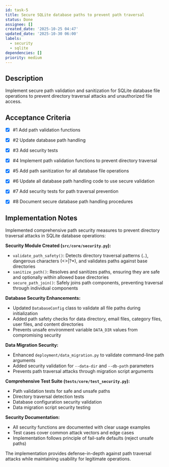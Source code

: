 ```yaml
---
id: task-5
title: Secure SQLite database paths to prevent path traversal
status: Done
assignee: []
created_date: '2025-10-25 04:47'
updated_date: '2025-10-30 06:00'
labels:
  - security
  - sqlite
dependencies: []
priority: medium
---
```


## Description

<!-- SECTION:DESCRIPTION:BEGIN -->
Implement secure path validation and sanitization for SQLite database file operations to prevent directory traversal attacks and unauthorized file access.
<!-- SECTION:DESCRIPTION:END -->

## Acceptance Criteria
<!-- AC:BEGIN -->
- [x] #1 Add path validation functions
- [x] #2 Update database path handling
- [x] #3 Add security tests

- [x] #4 Implement path validation functions to prevent directory traversal
- [x] #5 Add path sanitization for all database file operations
- [x] #6 Update all database path handling code to use secure validation
- [x] #7 Add security tests for path traversal prevention
- [x] #8 Document secure database path handling procedures
<!-- AC:END -->

## Implementation Notes

<!-- SECTION:NOTES:BEGIN -->
Implemented comprehensive path security measures to prevent directory traversal attacks in SQLite database operations:

**Security Module Created (`src/core/security.py`):**
- `validate_path_safety()`: Detects directory traversal patterns (..), dangerous characters (<>|?*), and validates paths against base directories
- `sanitize_path()`: Resolves and sanitizes paths, ensuring they are safe and optionally within allowed base directories
- `secure_path_join()`: Safely joins path components, preventing traversal through individual components

**Database Security Enhancements:**
- Updated `DatabaseConfig` class to validate all file paths during initialization
- Added path safety checks for data directory, email files, category files, user files, and content directories
- Prevents unsafe environment variable `DATA_DIR` values from compromising security

**Data Migration Security:**
- Enhanced `deployment/data_migration.py` to validate command-line path arguments
- Added security validation for `--data-dir` and `--db-path` parameters
- Prevents path traversal attacks through migration script arguments

**Comprehensive Test Suite (`tests/core/test_security.py`):**
- Path validation tests for safe and unsafe paths
- Directory traversal detection tests
- Database configuration security validation
- Data migration script security testing

**Security Documentation:**
- All security functions are documented with clear usage examples
- Test cases cover common attack vectors and edge cases
- Implementation follows principle of fail-safe defaults (reject unsafe paths)

The implementation provides defense-in-depth against path traversal attacks while maintaining usability for legitimate operations.
<!-- SECTION:NOTES:END -->
